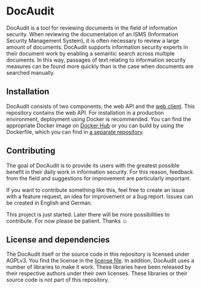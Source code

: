 # DocAudit

DocAudit is a tool for reviewing documents in the field of information security. When reviewing the documentation of an ISMS (Information Security Management System), it is often necessary to review a large amount of documents. DocAudit supports information security experts in their document work by enabling a semantic search across multiple documents. In this way, passages of text relating to information security measures can be found more quickly than is the case when documents are searched manually.

## Installation

DocAudit consists of two components, the web API and the [web client](https://github.com/hutschen/doc-audit-ng). This repository contains the web API. For installation in a production environment, deployment using Docker is recommended. You can find the appropriate Docker image on [Docker Hub](https://hub.docker.com/r/hutschen/doc-audit) or you can build by using the Dockerfile, which you can find in [a separate repository](https://github.com/hutschen/doc-audit-docker).

## Contributing

The goal of DocAudit is to provide its users with the greatest possible benefit in their daily work in information security. For this reason, feedback from the field and suggestions for improvement are particularly important.

If you want to contribute something like this, feel free to create an issue with a feature request, an idea for improvement or a bug report. Issues can be created in English and German.

This project is just started. Later there will be more possibilities to contribute. For now please be patient. Thanks :relaxed:

## License and dependencies

The DocAudit itself or the source code in this repository is licensed under AGPLv3. You find the license in the [license file](LICENSE). In addition, DocAudit uses a number of libraries to make it work. These libraries have been released by their respective authors under their own licenses. These libraries or their source code is not part of this repository.
